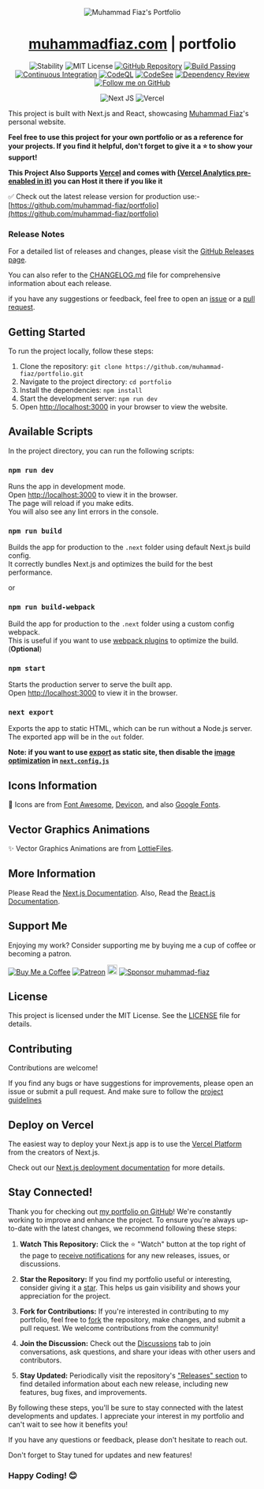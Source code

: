 <p align="center">
  <img src="https://github.com/muhammad-fiaz/portfolio/assets/75434191/4b7d5fe2-16c7-4451-802d-851638b2df9f"  alt="Muhammad Fiaz's Portfolio"/>
</p>

<div align="center">
  <h1><a href="https://muhammadfiaz.com/">muhammadfiaz.com</a> | portfolio</h1>

![Stability](https://img.shields.io/badge/stability-beta-blue.svg) ![MIT License](https://img.shields.io/badge/license-MIT-green)
[![GitHub Repository](https://img.shields.io/badge/GitHub-Repository-blue)](https://github.com/muhammad-fiaz/portfolio)
[![Build Passing](https://badge.buildkite.com/sample.svg?status=passing)](https://github.com/muhammad-fiaz/portfolio)
[![Continuous Integration](https://github.com/muhammad-fiaz/portfolio/actions/workflows/prettier.yml/badge.svg)](https://github.com/muhammad-fiaz/portfolio/actions/workflows/prettier.yml)
[![CodeQL](https://github.com/muhammad-fiaz/portfolio/actions/workflows/codeql.yml/badge.svg)](https://github.com/muhammad-fiaz/portfolio/actions/workflows/codeql.yml)
[![CodeSee](https://github.com/muhammad-fiaz/portfolio/actions/workflows/codesee-arch-diagram.yml/badge.svg)](https://github.com/muhammad-fiaz/portfolio/actions/workflows/codesee-arch-diagram.yml)
[![Dependency Review](https://github.com/muhammad-fiaz/portfolio/actions/workflows/dependency-review.yml/badge.svg)](https://github.com/muhammad-fiaz/portfolio/actions/workflows/dependency-review.yml)
[![Follow me on GitHub](https://img.shields.io/github/followers/muhammad-fiaz?style=social)](https://github.com/muhammad-fiaz)

![Next JS](https://img.shields.io/badge/Next-black?style=for-the-badge&logo=next.js&logoColor=white)
![Vercel](https://img.shields.io/badge/Vercel-000000?style=for-the-badge&logo=vercel&logoColor=white)

</div>

This project is built with Next.js and React, showcasing [Muhammad Fiaz](https://github.com/muhammad-fiaz/)'s personal website.

**Feel free to use this project for your own portfolio or as a reference for your projects. If you find it helpful, don't forget to give it a ⭐️ to show your support!**


**This Project Also Supports [Vercel](https://vercel.com/dashboard) and comes with [(Vercel Analytics pre-enabled in it)](https://vercel.com/analytics) you can Host it there if you like it**


✅ Check out the latest release version for production use:-
[https://github.com/muhammad-fiaz/portfolio](https://github.com/muhammad-fiaz/portfolio)

### Release Notes

For a detailed list of releases and changes, please visit the [GitHub Releases page](https://github.com/muhammad-fiaz/portfolio/releases).

You can also refer to the [CHANGELOG.md](./CHANGELOG.md) file for comprehensive information about each release.

if you have any suggestions or feedback, feel free to open an [issue](https://github.com/muhammad-fiaz/portfolio/issues) or a [pull request](https://github.com/muhammad-fiaz/portfolio/pulls).

## Getting Started

To run the project locally, follow these steps:

1. Clone the repository: `git clone https://github.com/muhammad-fiaz/portfolio.git`
2. Navigate to the project directory: `cd portfolio`
3. Install the dependencies: `npm install`
4. Start the development server: `npm run dev`
5. Open [http://localhost:3000](http://localhost:3000) in your browser to view the website.

## Available Scripts

In the project directory, you can run the following scripts:

### `npm run dev`

Runs the app in development mode.\
Open [http://localhost:3000](http://localhost:3000) to view it in the browser.\
The page will reload if you make edits.\
You will also see any lint errors in the console.

### `npm run build`

Builds the app for production to the `.next` folder using default Next.js build config.\
It correctly bundles Next.js and optimizes the build for the best performance.

or


### `npm run build-webpack`
Build the app for production to the `.next` folder using a custom config webpack.\
This is useful if you want to use [webpack plugins](https://nextjs.org/docs/app/api-reference/next-config-js/webpack) to optimize the build.(**Optional**)

### `npm start`

Starts the production server to serve the built app.\
Open [http://localhost:3000](http://localhost:3000) to view it in the browser.

### `next export`

Exports the app to static HTML, which can be run without a Node.js server.\
The exported app will be in the `out` folder.

**Note: if you want to use [export](https://nextjs.org/docs/pages/building-your-application/deploying/static-exports) as static site, then disable the [image optimization](https://nextjs.org/docs/pages/building-your-application/optimizing/images) in [`next.config.js`](./next.config.js)**

## Icons Information

💖 Icons are from [Font Awesome](https://fontawesome.com/), [Devicon](https://devicon.dev/),
and also [Google Fonts](https://fonts.google.com/icons).

##  Vector Graphics Animations

✨ Vector Graphics Animations are from [LottieFiles](https://lottiefiles.com/).

## More Information

Please Read the [Next.js Documentation](https://nextjs.org/docs/getting-started).
Also, Read the [React.js Documentation](https://reactjs.org/docs/getting-started.html).


## Support Me

Enjoying my work? Consider supporting me by buying me a cup of coffee or becoming a patron.

[![Buy Me a Coffee](https://img.shields.io/badge/Buy%20Me%20a%20Coffee-Donate-orange?logo=buy-me-a-coffee&s=20)](https://www.buymeacoffee.com/muhammadfiaz)
[![Patreon](https://img.shields.io/badge/Patreon-Support-red?logo=patreon&s=20)](https://www.patreon.com/muhammad_fiaz)
<a href="https://ko-fi.com/muhammadfiaz"><img src="https://ko-fi.com/img/githubbutton_sm.svg" alt="Ko-fi" height="20"></a>
[![Sponsor muhammad-fiaz](https://img.shields.io/badge/Sponsor-muhammad--fiaz-brightgreen?logo=github)](https://github.com/sponsors/muhammad-fiaz)


## License

This project is licensed under the MIT License. See the [LICENSE](https://github.com/muhammad-fiaz/portfolio/blob/main/LICENSE.md) file for details.

## Contributing

Contributions are welcome!

If you find any bugs or have suggestions for improvements, please open an issue or submit a pull request.
And make sure to follow the [project guidelines](CODE_OF_CONDUCT.md)



## Deploy on Vercel

The easiest way to deploy your Next.js app is to use the [Vercel Platform](https://vercel.com/new?utm_medium=default-template&filter=next.js&utm_source=create-next-app&utm_campaign=create-next-app-readme) from the creators of Next.js.

Check out our [Next.js deployment documentation](https://nextjs.org/docs/deployment) for more details.

## Stay Connected!

Thank you for checking out [my portfolio on GitHub](https://github.com/muhammad-fiaz/portfolio)! We're constantly working to improve and enhance the project. To ensure you're always up-to-date with the latest changes, we recommend following these steps:

1. **Watch This Repository:** Click the ⭐️ "Watch" button at the top right of the page to [receive notifications](https://docs.github.com/en/account-and-profile/managing-subscriptions-and-notifications-on-github/watching-and-unwatching-repositories) for any new releases, issues, or discussions.

2. **Star the Repository:** If you find my portfolio useful or interesting, consider giving it a [star](https://github.com/muhammad-fiaz/portfolio/stargazers). This helps us gain visibility and shows your appreciation for the project.

3. **Fork for Contributions:** If you're interested in contributing to my portfolio, feel free to [fork](https://github.com/muhammad-fiaz/portfolio/fork) the repository, make changes, and submit a pull request. We welcome contributions from the community!

4. **Join the Discussion:** Check out the [Discussions](https://github.com/muhammad-fiaz/portfolio/discussions) tab to join conversations, ask questions, and share your ideas with other users and contributors.

5. **Stay Updated:** Periodically visit the repository's ["Releases" section](https://github.com/muhammad-fiaz/portfolio/releases) to find detailed information about each new release, including new features, bug fixes, and improvements.

By following these steps, you'll be sure to stay connected with the latest developments and updates. I appreciate your interest in my portfolio and can't wait to see how it benefits you!

If you have any questions or feedback, please don't hesitate to reach out.

Don't forget to Stay tuned for updates and new features!




### Happy Coding! 😊
